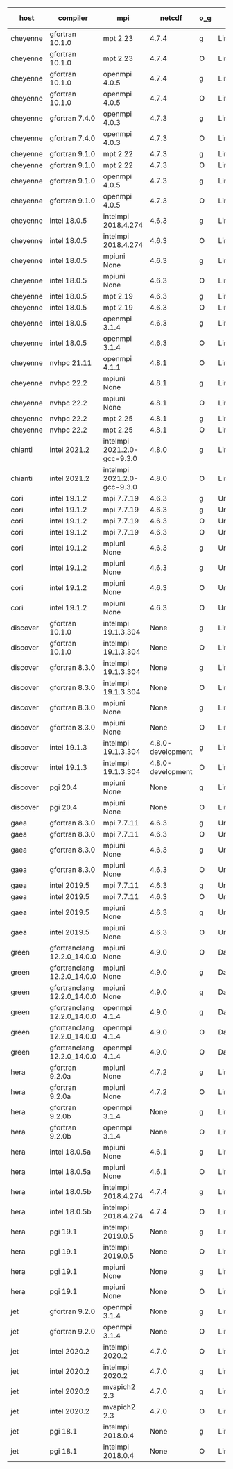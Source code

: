 

| host     | compiler                              | mpi                      | netcdf        | o_g        | os       | build       | u_pass          | u_fail          | s_pass            | s_fail            | e_pass             | e_fail             | nuopc_pass       | nuopc_fail       | artifacts link          |
|----------|---------------------------------------|--------------------------|---------------|------------|----------|-------------|-----------------|-----------------|-------------------|-------------------|--------------------|--------------------|------------------|------------------|-------------------------|
| cheyenne | gfortran 10.1.0 | mpt 2.23  | 4.7.4  | g | Linux | PASS | 13870 | 0 | 49 | 0 | 80 | 0 | 50 | 2 | <a href="https://github.com/esmf-org/esmf-test-artifacts/tree/85fac6ee4f45d1121e9a54a07996b45ed7ba10a2/fix_clang/gfortran/10.1.0/g/mpt/2.23" target="_blank">85fac6e</a> | 
| cheyenne | gfortran 10.1.0 | mpt 2.23  | 4.7.4  | O | Linux | PASS | 13870 | 0 | 49 | 0 | 80 | 0 | 50 | 2 | <a href="https://github.com/esmf-org/esmf-test-artifacts/tree/934fcce138b4a573f67ee1333e407e633680bc43/fix_clang/gfortran/10.1.0/O/mpt/2.23" target="_blank">934fcce</a> | 
| cheyenne | gfortran 10.1.0 | openmpi 4.0.5  | 4.7.4  | g | Linux | PASS | 13870 | 0 | 49 | 0 | 80 | 0 | 50 | 2 | <a href="https://github.com/esmf-org/esmf-test-artifacts/tree/c8f6302cc4c85bd43dd6e32fa8ae9b220b796dc8/fix_clang/gfortran/10.1.0/g/openmpi/4.0.5" target="_blank">c8f6302</a> | 
| cheyenne | gfortran 10.1.0 | openmpi 4.0.5  | 4.7.4  | O | Linux | PASS | 13870 | 0 | 49 | 0 | 80 | 0 | 50 | 2 | <a href="https://github.com/esmf-org/esmf-test-artifacts/tree/146a8d1f0b7ad7e3e8e15a00398113e66d29a132/fix_clang/gfortran/10.1.0/O/openmpi/4.0.5" target="_blank">146a8d1</a> | 
| cheyenne | gfortran 7.4.0 | openmpi 4.0.3  | 4.7.3  | g | Linux | PASS | 13870 | 0 | 49 | 0 | 80 | 0 | 50 | 2 | <a href="https://github.com/esmf-org/esmf-test-artifacts/tree/13b3c7361d3b74cb8f56cd4500ef60968558836f/fix_clang/gfortran/7.4.0/g/openmpi/4.0.3" target="_blank">13b3c73</a> | 
| cheyenne | gfortran 7.4.0 | openmpi 4.0.3  | 4.7.3  | O | Linux | PASS | 13870 | 0 | 49 | 0 | 80 | 0 | 50 | 2 | <a href="https://github.com/esmf-org/esmf-test-artifacts/tree/321c648780d6775ad368409a8e5cbc24edef7e2d/fix_clang/gfortran/7.4.0/O/openmpi/4.0.3" target="_blank">321c648</a> | 
| cheyenne | gfortran 9.1.0 | mpt 2.22  | 4.7.3  | g | Linux | PASS | 13870 | 0 | 49 | 0 | 80 | 0 | 50 | 2 | <a href="https://github.com/esmf-org/esmf-test-artifacts/tree/2892bc3457cd360cc2c8c5357a23f08faed84515/fix_clang/gfortran/9.1.0/g/mpt/2.22" target="_blank">2892bc3</a> | 
| cheyenne | gfortran 9.1.0 | mpt 2.22  | 4.7.3  | O | Linux | PASS | None | None | None | None | None | None | None | None | <a href="https://github.com/esmf-org/esmf-test-artifacts/tree/ec8c460e9385b8138bd55317f8736d6b7aef60f8/fix_clang/gfortran/9.1.0/O/mpt/2.22" target="_blank">ec8c460</a> | 
| cheyenne | gfortran 9.1.0 | openmpi 4.0.5  | 4.7.3  | g | Linux | PASS | 13870 | 0 | 49 | 0 | 80 | 0 | 50 | 2 | <a href="https://github.com/esmf-org/esmf-test-artifacts/tree/6ff16dada77a6fcaea85762f6ada8309c9581cfd/fix_clang/gfortran/9.1.0/g/openmpi/4.0.5" target="_blank">6ff16da</a> | 
| cheyenne | gfortran 9.1.0 | openmpi 4.0.5  | 4.7.3  | O | Linux | PASS | 13870 | 0 | 49 | 0 | 80 | 0 | 50 | 2 | <a href="https://github.com/esmf-org/esmf-test-artifacts/tree/04db1af9587c3b2464954c907a9a17de003809d6/fix_clang/gfortran/9.1.0/O/openmpi/4.0.5" target="_blank">04db1af</a> | 
| cheyenne | intel 18.0.5 | intelmpi 2018.4.274  | 4.6.3  | g | Linux | PASS | 13870 | 0 | 49 | 0 | 80 | 0 | 50 | 2 | <a href="https://github.com/esmf-org/esmf-test-artifacts/tree/a2874d4c3b72c074e92de14f8ed798d0751a0ec4/fix_clang/intel/18.0.5/g/intelmpi/2018.4.274" target="_blank">a2874d4</a> | 
| cheyenne | intel 18.0.5 | intelmpi 2018.4.274  | 4.6.3  | O | Linux | PASS | None | None | None | None | None | None | 0 | 52 | <a href="https://github.com/esmf-org/esmf-test-artifacts/tree/59b81ec313d24f56c1e260cdd42cb625bb536c91/fix_clang/intel/18.0.5/O/intelmpi/2018.4.274" target="_blank">59b81ec</a> | 
| cheyenne | intel 18.0.5 | mpiuni None  | 4.6.3  | g | Linux | PASS | 12314 | 0 | 8 | 0 | 43 | 0 | None | None | <a href="https://github.com/esmf-org/esmf-test-artifacts/tree/aacac1b80ac500916a52304a7b067bc75ff2f1a9/fix_clang/intel/18.0.5/g/mpiuni/None" target="_blank">aacac1b</a> | 
| cheyenne | intel 18.0.5 | mpiuni None  | 4.6.3  | O | Linux | PASS | 12314 | 0 | 8 | 0 | 43 | 0 | None | None | <a href="https://github.com/esmf-org/esmf-test-artifacts/tree/1b2e1d02cdb6816b767dc3d349896a31ae81c47c/fix_clang/intel/18.0.5/O/mpiuni/None" target="_blank">1b2e1d0</a> | 
| cheyenne | intel 18.0.5 | mpt 2.19  | 4.6.3  | g | Linux | PASS | 13870 | 0 | 49 | 0 | 80 | 0 | 50 | 2 | <a href="https://github.com/esmf-org/esmf-test-artifacts/tree/143a9fc0d7054efc4194edda91a097f639dcdda2/fix_clang/intel/18.0.5/g/mpt/2.19" target="_blank">143a9fc</a> | 
| cheyenne | intel 18.0.5 | mpt 2.19  | 4.6.3  | O | Linux | PASS | 13870 | 0 | 49 | 0 | 80 | 0 | 50 | 2 | <a href="https://github.com/esmf-org/esmf-test-artifacts/tree/c28ec932cdc8c2a153b3641c008056dc65cf9fee/fix_clang/intel/18.0.5/O/mpt/2.19" target="_blank">c28ec93</a> | 
| cheyenne | intel 18.0.5 | openmpi 3.1.4  | 4.6.3  | g | Linux | PASS | 13870 | 0 | 49 | 0 | 80 | 0 | 50 | 2 | <a href="https://github.com/esmf-org/esmf-test-artifacts/tree/28ae621d4421ca7583a4f24c9a8a838106689ca4/fix_clang/intel/18.0.5/g/openmpi/3.1.4" target="_blank">28ae621</a> | 
| cheyenne | intel 18.0.5 | openmpi 3.1.4  | 4.6.3  | O | Linux | PASS | 13870 | 0 | 49 | 0 | 80 | 0 | 50 | 2 | <a href="https://github.com/esmf-org/esmf-test-artifacts/tree/ad96426bdd0bb91f98fbb8d669946f9c03f0116d/fix_clang/intel/18.0.5/O/openmpi/3.1.4" target="_blank">ad96426</a> | 
| cheyenne | nvhpc 21.11 | openmpi 4.1.1  | 4.8.1  | O | Linux | PASS | None | None | None | None | None | None | None | None | <a href="https://github.com/esmf-org/esmf-test-artifacts/tree/89acae8f7610e0bc67fa8522b3c1fdaee7fa77ba/fix_clang/nvhpc/21.11/O/openmpi/4.1.1" target="_blank">89acae8</a> | 
| cheyenne | nvhpc 22.2 | mpiuni None  | 4.8.1  | g | Linux | PASS | 11677 | 637 | 4 | 4 | 40 | 3 | None | None | <a href="https://github.com/esmf-org/esmf-test-artifacts/tree/8a9bcc60c22c3c8a3e3afd7e35f146c78001d040/fix_clang/nvhpc/22.2/g/mpiuni/None" target="_blank">8a9bcc6</a> | 
| cheyenne | nvhpc 22.2 | mpiuni None  | 4.8.1  | O | Linux | PASS | 12312 | 2 | 8 | 0 | 43 | 0 | None | None | <a href="https://github.com/esmf-org/esmf-test-artifacts/tree/896a134fe505339166176a446f4d9efa208a0aa0/fix_clang/nvhpc/22.2/O/mpiuni/None" target="_blank">896a134</a> | 
| cheyenne | nvhpc 22.2 | mpt 2.25  | 4.8.1  | g | Linux | PASS | None | None | None | None | None | None | None | None | <a href="https://github.com/esmf-org/esmf-test-artifacts/tree/ffcd84e68151d952920c28dc0afb9c401acb021c/fix_clang/nvhpc/22.2/g/mpt/2.25" target="_blank">ffcd84e</a> | 
| cheyenne | nvhpc 22.2 | mpt 2.25  | 4.8.1  | O | Linux | PASS | None | None | None | None | None | None | None | None | <a href="https://github.com/esmf-org/esmf-test-artifacts/tree/dd48a84ead699b67908387449807046d729c51b4/fix_clang/nvhpc/22.2/O/mpt/2.25" target="_blank">dd48a84</a> | 
| chianti | intel 2021.2 | intelmpi 2021.2.0-gcc-9.3.0  | 4.8.0  | g | Linux | PASS | 13870 | 0 | 49 | 0 | 80 | 0 | 50 | 2 | <a href="https://github.com/esmf-org/esmf-test-artifacts/tree/36718c9dadc5c9deedf3b2b9ea7cd696cdfe58e7/fix_clang/intel/2021.2/g/intelmpi/2021.2.0-gcc-9.3.0" target="_blank">36718c9</a> | 
| chianti | intel 2021.2 | intelmpi 2021.2.0-gcc-9.3.0  | 4.8.0  | O | Linux | PASS | 13870 | 0 | 49 | 0 | 80 | 0 | 50 | 2 | <a href="https://github.com/esmf-org/esmf-test-artifacts/tree/f03f2b92466a87918a45403eeac656ab131d4522/fix_clang/intel/2021.2/O/intelmpi/2021.2.0-gcc-9.3.0" target="_blank">f03f2b9</a> | 
| cori | intel 19.1.2 | mpi 7.7.19  | 4.6.3  | g | Unicos | FAIL | None | None | None | None | None | None | None | None | <a href="https://github.com/esmf-org/esmf-test-artifacts/tree/cfd95a0b2f97e21e04fa91fedf048ae67d316803/fix_clang/intel/19.1.2/g/mpi/7.7.19" target="_blank">cfd95a0</a> | 
| cori | intel 19.1.2 | mpi 7.7.19  | 4.6.3  | g | Unicos | PASS | None | None | None | None | None | None | None | None | <a href="https://github.com/esmf-org/esmf-test-artifacts/tree/79297f4a263de67250e2a31eca1b1e253ef1402a/fix_clang/intel/19.1.2/g/mpi/7.7.19" target="_blank">79297f4</a> | 
| cori | intel 19.1.2 | mpi 7.7.19  | 4.6.3  | O | Unicos | FAIL | None | None | None | None | None | None | None | None | <a href="https://github.com/esmf-org/esmf-test-artifacts/tree/1d6cfd2008856ae23ba19d64bdcc3319e90b4bfe/fix_clang/intel/19.1.2/O/mpi/7.7.19" target="_blank">1d6cfd2</a> | 
| cori | intel 19.1.2 | mpi 7.7.19  | 4.6.3  | O | Unicos | PASS | None | None | None | None | None | None | None | None | <a href="https://github.com/esmf-org/esmf-test-artifacts/tree/74650421b3bdedb2c435620baff51f58a29c5ca5/fix_clang/intel/19.1.2/O/mpi/7.7.19" target="_blank">7465042</a> | 
| cori | intel 19.1.2 | mpiuni None  | 4.6.3  | g | Unicos | FAIL | None | None | None | None | None | None | None | None | <a href="https://github.com/esmf-org/esmf-test-artifacts/tree/074df14cb331f0dfc1eb46efd91de32d004a9fef/fix_clang/intel/19.1.2/g/mpiuni/None" target="_blank">074df14</a> | 
| cori | intel 19.1.2 | mpiuni None  | 4.6.3  | g | Unicos | PASS | None | None | None | None | None | None | None | None | <a href="https://github.com/esmf-org/esmf-test-artifacts/tree/ac08ca0091fc449b061239d873d307dd58c9ce20/fix_clang/intel/19.1.2/g/mpiuni/None" target="_blank">ac08ca0</a> | 
| cori | intel 19.1.2 | mpiuni None  | 4.6.3  | O | Unicos | FAIL | None | None | None | None | None | None | None | None | <a href="https://github.com/esmf-org/esmf-test-artifacts/tree/7769b8c56c435789d5ca859d88fe110145a67f90/fix_clang/intel/19.1.2/O/mpiuni/None" target="_blank">7769b8c</a> | 
| cori | intel 19.1.2 | mpiuni None  | 4.6.3  | O | Unicos | PASS | None | None | None | None | None | None | None | None | <a href="https://github.com/esmf-org/esmf-test-artifacts/tree/78d5a235ee851443dfee663af64567e3f32337a7/fix_clang/intel/19.1.2/O/mpiuni/None" target="_blank">78d5a23</a> | 
| discover | gfortran 10.1.0 | intelmpi 19.1.3.304  | None  | g | Linux | PASS | 13855 | 15 | 49 | 0 | 80 | 0 | 50 | 2 | <a href="https://github.com/esmf-org/esmf-test-artifacts/tree/40a313467e1976a0ccd815110bde7110238307bf/fix_clang/gfortran/10.1.0/g/intelmpi/19.1.3.304" target="_blank">40a3134</a> | 
| discover | gfortran 10.1.0 | intelmpi 19.1.3.304  | None  | O | Linux | PASS | 13855 | 15 | 49 | 0 | 80 | 0 | 50 | 2 | <a href="https://github.com/esmf-org/esmf-test-artifacts/tree/0fa8c99d606b420a73abca8e47793d4c2b6ff9ff/fix_clang/gfortran/10.1.0/O/intelmpi/19.1.3.304" target="_blank">0fa8c99</a> | 
| discover | gfortran 8.3.0 | intelmpi 19.1.3.304  | None  | g | Linux | PASS | 13855 | 15 | 49 | 0 | 80 | 0 | 50 | 2 | <a href="https://github.com/esmf-org/esmf-test-artifacts/tree/c41942fdb27c7399d2b1d2b4d990170c4cea8dbb/fix_clang/gfortran/8.3.0/g/intelmpi/19.1.3.304" target="_blank">c41942f</a> | 
| discover | gfortran 8.3.0 | intelmpi 19.1.3.304  | None  | O | Linux | PASS | 13855 | 15 | 49 | 0 | 80 | 0 | 50 | 2 | <a href="https://github.com/esmf-org/esmf-test-artifacts/tree/5624afea60fa960c5ccc1c200e274b25e8108234/fix_clang/gfortran/8.3.0/O/intelmpi/19.1.3.304" target="_blank">5624afe</a> | 
| discover | gfortran 8.3.0 | mpiuni None  | None  | g | Linux | PASS | 12314 | 0 | 8 | 0 | 43 | 0 | None | None | <a href="https://github.com/esmf-org/esmf-test-artifacts/tree/64b57a07c1701994f52a88766598a994ec95f34e/fix_clang/gfortran/8.3.0/g/mpiuni/None" target="_blank">64b57a0</a> | 
| discover | gfortran 8.3.0 | mpiuni None  | None  | O | Linux | PASS | 12314 | 0 | 8 | 0 | 43 | 0 | None | None | <a href="https://github.com/esmf-org/esmf-test-artifacts/tree/08949d885681ccd4b4ac53cdf54f0f57f5eab40f/fix_clang/gfortran/8.3.0/O/mpiuni/None" target="_blank">08949d8</a> | 
| discover | intel 19.1.3 | intelmpi 19.1.3.304  | 4.8.0-development  | g | Linux | PASS | 13870 | 0 | 49 | 0 | 80 | 0 | 50 | 2 | <a href="https://github.com/esmf-org/esmf-test-artifacts/tree/117a64bda803b24efb05cc38908c49122ec1e53d/fix_clang/intel/19.1.3/g/intelmpi/19.1.3.304" target="_blank">117a64b</a> | 
| discover | intel 19.1.3 | intelmpi 19.1.3.304  | 4.8.0-development  | O | Linux | PASS | 13870 | 0 | 49 | 0 | 80 | 0 | 50 | 2 | <a href="https://github.com/esmf-org/esmf-test-artifacts/tree/d8aed1608c9a57d9eb20fc2578f0894d22dc6cc5/fix_clang/intel/19.1.3/O/intelmpi/19.1.3.304" target="_blank">d8aed16</a> | 
| discover | pgi 20.4 | mpiuni None  | None  | g | Linux | PASS | 11689 | 625 | 4 | 4 | 40 | 3 | None | None | <a href="https://github.com/esmf-org/esmf-test-artifacts/tree/903ece7f4770476324277d2e217d54db6f358dcb/fix_clang/pgi/20.4/g/mpiuni/None" target="_blank">903ece7</a> | 
| discover | pgi 20.4 | mpiuni None  | None  | O | Linux | PASS | 11689 | 625 | 6 | 2 | 40 | 3 | None | None | <a href="https://github.com/esmf-org/esmf-test-artifacts/tree/b42fba25095dc72b17f7a8a78870d667ca674270/fix_clang/pgi/20.4/O/mpiuni/None" target="_blank">b42fba2</a> | 
| gaea | gfortran 8.3.0 | mpi 7.7.11  | 4.6.3  | g | Unicos | FAIL | None | None | None | None | None | None | None | None | <a href="https://github.com/esmf-org/esmf-test-artifacts/tree/85ee0a9644cb0fe856572cf4b93c764631f9306c/fix_clang/gfortran/8.3.0/g/mpi/7.7.11" target="_blank">85ee0a9</a> | 
| gaea | gfortran 8.3.0 | mpi 7.7.11  | 4.6.3  | O | Unicos | PASS | None | None | None | None | None | None | None | None | <a href="https://github.com/esmf-org/esmf-test-artifacts/tree/482b5a7fa07576ce107d27f3aea5a473bf35c601/fix_clang/gfortran/8.3.0/O/mpi/7.7.11" target="_blank">482b5a7</a> | 
| gaea | gfortran 8.3.0 | mpiuni None  | 4.6.3  | g | Unicos | PASS | None | None | None | None | None | None | None | None | <a href="https://github.com/esmf-org/esmf-test-artifacts/tree/6af6e17d96a8c82f7a769f496879e8298874fcad/fix_clang/gfortran/8.3.0/g/mpiuni/None" target="_blank">6af6e17</a> | 
| gaea | gfortran 8.3.0 | mpiuni None  | 4.6.3  | O | Unicos | PASS | None | None | None | None | None | None | None | None | <a href="https://github.com/esmf-org/esmf-test-artifacts/tree/098e0f6695bf10d1fb411ac82e971e9626994543/fix_clang/gfortran/8.3.0/O/mpiuni/None" target="_blank">098e0f6</a> | 
| gaea | intel 2019.5 | mpi 7.7.11  | 4.6.3  | g | Unicos | FAIL | None | None | None | None | None | None | None | None | <a href="https://github.com/esmf-org/esmf-test-artifacts/tree/c86407b1fa76a567e4ab1cb6e026320ef8e780ea/fix_clang/intel/2019.5/g/mpi/7.7.11" target="_blank">c86407b</a> | 
| gaea | intel 2019.5 | mpi 7.7.11  | 4.6.3  | O | Unicos | FAIL | None | None | None | None | None | None | None | None | <a href="https://github.com/esmf-org/esmf-test-artifacts/tree/70a857eefba53fbee15adef73ec22b10e94bf03f/fix_clang/intel/2019.5/O/mpi/7.7.11" target="_blank">70a857e</a> | 
| gaea | intel 2019.5 | mpiuni None  | 4.6.3  | g | Unicos | FAIL | None | None | None | None | None | None | None | None | <a href="https://github.com/esmf-org/esmf-test-artifacts/tree/6825bedada8fb6a6037e0ef97367a519395d85ae/fix_clang/intel/2019.5/g/mpiuni/None" target="_blank">6825bed</a> | 
| gaea | intel 2019.5 | mpiuni None  | 4.6.3  | O | Unicos | FAIL | None | None | None | None | None | None | None | None | <a href="https://github.com/esmf-org/esmf-test-artifacts/tree/756781a263b1e8887f117f5502d975b948e36b27/fix_clang/intel/2019.5/O/mpiuni/None" target="_blank">756781a</a> | 
| green | gfortranclang 12.2.0_14.0.0 | mpiuni None  | 4.9.0  | O | Darwin | PASS | 12314 | 0 | 8 | 0 | 43 | 0 | None | None | <a href="https://github.com/esmf-org/esmf-test-artifacts/tree/2363b20e46ea4738f40ce27dc0101938806ce78d/fix_clang/gfortranclang/12.2.0_14.0.0/O/mpiuni/None" target="_blank">2363b20</a> | 
| green | gfortranclang 12.2.0_14.0.0 | mpiuni None  | 4.9.0  | g | Darwin | PASS | None | None | None | None | None | None | None | None | <a href="https://github.com/esmf-org/esmf-test-artifacts/tree/f24acf462c5cb83534dfe5411c244a4d753c70f0/fix_clang/gfortranclang/12.2.0_14.0.0/g/mpiuni/None" target="_blank">f24acf4</a> | 
| green | gfortranclang 12.2.0_14.0.0 | mpiuni None  | 4.9.0  | g | Darwin | PASS | 12314 | 0 | 8 | 0 | 43 | 0 | None | None | <a href="https://github.com/esmf-org/esmf-test-artifacts/tree/391487d2b77b29ee91abb875f023230752c6e1ce/fix_clang/gfortranclang/12.2.0_14.0.0/g/mpiuni/None" target="_blank">391487d</a> | 
| green | gfortranclang 12.2.0_14.0.0 | openmpi 4.1.4  | 4.9.0  | g | Darwin | PASS | 13869 | 1 | 49 | 0 | 80 | 0 | 40 | 12 | <a href="https://github.com/esmf-org/esmf-test-artifacts/tree/0ed6fc943047e5e0001232a98ac01ca445531545/fix_clang/gfortranclang/12.2.0_14.0.0/g/openmpi/4.1.4" target="_blank">0ed6fc9</a> | 
| green | gfortranclang 12.2.0_14.0.0 | openmpi 4.1.4  | 4.9.0  | O | Darwin | PASS | None | None | None | None | None | None | None | None | <a href="https://github.com/esmf-org/esmf-test-artifacts/tree/c9f3a0b85e278a0e45434261da62afc1f9971ca5/fix_clang/gfortranclang/12.2.0_14.0.0/O/openmpi/4.1.4" target="_blank">c9f3a0b</a> | 
| green | gfortranclang 12.2.0_14.0.0 | openmpi 4.1.4  | 4.9.0  | O | Darwin | PASS | 13869 | 1 | 49 | 0 | 80 | 0 | 40 | 12 | <a href="https://github.com/esmf-org/esmf-test-artifacts/tree/927c3e42aa053d310499b6177b8deb37b5015d21/fix_clang/gfortranclang/12.2.0_14.0.0/O/openmpi/4.1.4" target="_blank">927c3e4</a> | 
| hera | gfortran 9.2.0a | mpiuni None  | 4.7.2  | g | Linux | PASS | 12314 | 0 | 8 | 0 | 43 | 0 | None | None | <a href="https://github.com/esmf-org/esmf-test-artifacts/tree/93a19152e141572707b5ce1ac81d0477bc1b940c/fix_clang/gfortran/9.2.0a/g/mpiuni/None" target="_blank">93a1915</a> | 
| hera | gfortran 9.2.0a | mpiuni None  | 4.7.2  | O | Linux | PASS | 12314 | 0 | 8 | 0 | 43 | 0 | None | None | <a href="https://github.com/esmf-org/esmf-test-artifacts/tree/2556bde729200d9c4973cc1a862ad7cedba61984/fix_clang/gfortran/9.2.0a/O/mpiuni/None" target="_blank">2556bde</a> | 
| hera | gfortran 9.2.0b | openmpi 3.1.4  | None  | g | Linux | PASS | 13870 | 0 | 49 | 0 | 80 | 0 | 52 | 0 | <a href="https://github.com/esmf-org/esmf-test-artifacts/tree/11ffdb05d1a11b56327a759c8622b1eba71cb30b/fix_clang/gfortran/9.2.0b/g/openmpi/3.1.4" target="_blank">11ffdb0</a> | 
| hera | gfortran 9.2.0b | openmpi 3.1.4  | None  | O | Linux | PASS | 13870 | 0 | 49 | 0 | 80 | 0 | 52 | 0 | <a href="https://github.com/esmf-org/esmf-test-artifacts/tree/4b937c1c18a31017253b34beb3c242c0e9d63b13/fix_clang/gfortran/9.2.0b/O/openmpi/3.1.4" target="_blank">4b937c1</a> | 
| hera | intel 18.0.5a | mpiuni None  | 4.6.1  | g | Linux | PASS | 12314 | 0 | 8 | 0 | 43 | 0 | None | None | <a href="https://github.com/esmf-org/esmf-test-artifacts/tree/fc6387adc74d4afb450dff47998f1eccd3b69305/fix_clang/intel/18.0.5a/g/mpiuni/None" target="_blank">fc6387a</a> | 
| hera | intel 18.0.5a | mpiuni None  | 4.6.1  | O | Linux | PASS | 12314 | 0 | 8 | 0 | 43 | 0 | None | None | <a href="https://github.com/esmf-org/esmf-test-artifacts/tree/eaa4d42b2fd2e35bd70376184531b4c51b707bcd/fix_clang/intel/18.0.5a/O/mpiuni/None" target="_blank">eaa4d42</a> | 
| hera | intel 18.0.5b | intelmpi 2018.4.274  | 4.7.4  | g | Linux | PASS | 13870 | 0 | 49 | 0 | 80 | 0 | 52 | 0 | <a href="https://github.com/esmf-org/esmf-test-artifacts/tree/337d88186301eb6364cfd8c3a96aabcd538bf24b/fix_clang/intel/18.0.5b/g/intelmpi/2018.4.274" target="_blank">337d881</a> | 
| hera | intel 18.0.5b | intelmpi 2018.4.274  | 4.7.4  | O | Linux | PASS | 13870 | 0 | 49 | 0 | 80 | 0 | 52 | 0 | <a href="https://github.com/esmf-org/esmf-test-artifacts/tree/5669b1449c91939551090512a3160120787a7b4f/fix_clang/intel/18.0.5b/O/intelmpi/2018.4.274" target="_blank">5669b14</a> | 
| hera | pgi 19.1 | intelmpi 2019.0.5  | None  | g | Linux | PASS | 12995 | 875 | None | None | None | None | None | None | <a href="https://github.com/esmf-org/esmf-test-artifacts/tree/bff472fb718a2b569d6201c48f767aceac657c6b/fix_clang/pgi/19.1/g/intelmpi/2019.0.5" target="_blank">bff472f</a> | 
| hera | pgi 19.1 | intelmpi 2019.0.5  | None  | O | Linux | PASS | 13043 | 827 | None | None | None | None | None | None | <a href="https://github.com/esmf-org/esmf-test-artifacts/tree/2c2ac39dbcf62e87a6f09e0bd38fafa9d72a4631/fix_clang/pgi/19.1/O/intelmpi/2019.0.5" target="_blank">2c2ac39</a> | 
| hera | pgi 19.1 | mpiuni None  | None  | g | Linux | PASS | 11689 | 625 | 4 | 4 | 40 | 3 | None | None | <a href="https://github.com/esmf-org/esmf-test-artifacts/tree/8ac85feb785a82d29c9efcbc033ebd30385c51c6/fix_clang/pgi/19.1/g/mpiuni/None" target="_blank">8ac85fe</a> | 
| hera | pgi 19.1 | mpiuni None  | None  | O | Linux | PASS | 11689 | 625 | 6 | 2 | 40 | 3 | None | None | <a href="https://github.com/esmf-org/esmf-test-artifacts/tree/943649886d57384cb3d4bdca012156f884f4a1bc/fix_clang/pgi/19.1/O/mpiuni/None" target="_blank">9436498</a> | 
| jet | gfortran 9.2.0 | openmpi 3.1.4  | None  | g | Linux | PASS | 13870 | 0 | 49 | 0 | 80 | 0 | 52 | 0 | <a href="https://github.com/esmf-org/esmf-test-artifacts/tree/8a4f3b4a3a5bee5aac295d733cb552df0c8dc14e/fix_clang/gfortran/9.2.0/g/openmpi/3.1.4" target="_blank">8a4f3b4</a> | 
| jet | gfortran 9.2.0 | openmpi 3.1.4  | None  | O | Linux | PASS | 13870 | 0 | 49 | 0 | 80 | 0 | 52 | 0 | <a href="https://github.com/esmf-org/esmf-test-artifacts/tree/307cffcc959242466ad4429f55fc541c89aee1b1/fix_clang/gfortran/9.2.0/O/openmpi/3.1.4" target="_blank">307cffc</a> | 
| jet | intel 2020.2 | intelmpi 2020.2  | 4.7.0  | O | Linux | PASS | 13870 | 0 | 49 | 0 | 80 | 0 | 52 | 0 | <a href="https://github.com/esmf-org/esmf-test-artifacts/tree/60f8105e4ad6329869521715ec3b8bd89d1805cf/fix_clang/intel/2020.2/O/intelmpi/2020.2" target="_blank">60f8105</a> | 
| jet | intel 2020.2 | intelmpi 2020.2  | 4.7.0  | g | Linux | PASS | 13870 | 0 | 49 | 0 | 80 | 0 | 52 | 0 | <a href="https://github.com/esmf-org/esmf-test-artifacts/tree/54e067c05532a514216da4801fd833da761a0727/fix_clang/intel/2020.2/g/intelmpi/2020.2" target="_blank">54e067c</a> | 
| jet | intel 2020.2 | mvapich2 2.3  | 4.7.0  | g | Linux | FAIL | None | None | None | None | None | None | None | None | <a href="https://github.com/esmf-org/esmf-test-artifacts/tree/cbbcf409ffe7d4c6be539dc9699187f04fa9e624/fix_clang/intel/2020.2/g/mvapich2/2.3" target="_blank">cbbcf40</a> | 
| jet | intel 2020.2 | mvapich2 2.3  | 4.7.0  | O | Linux | FAIL | None | None | None | None | None | None | None | None | <a href="https://github.com/esmf-org/esmf-test-artifacts/tree/3797e902162ab0acff63a8256be42fd606878e86/fix_clang/intel/2020.2/O/mvapich2/2.3" target="_blank">3797e90</a> | 
| jet | pgi 18.1 | intelmpi 2018.0.4  | None  | g | Linux | FAIL | None | None | None | None | None | None | None | None | <a href="https://github.com/esmf-org/esmf-test-artifacts/tree/a747936a3722f724d3c338c8ce73407b3460dccd/fix_clang/pgi/18.1/g/intelmpi/2018.0.4" target="_blank">a747936</a> | 
| jet | pgi 18.1 | intelmpi 2018.0.4  | None  | O | Linux | FAIL | None | None | None | None | None | None | None | None | <a href="https://github.com/esmf-org/esmf-test-artifacts/tree/c93facdef9cf09b2d1c394c27b89da407e3c721c/fix_clang/pgi/18.1/O/intelmpi/2018.0.4" target="_blank">c93facd</a> | 
